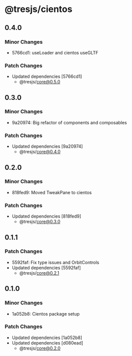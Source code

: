 # @tresjs/cientos

## 0.4.0

### Minor Changes

- 5766cd1: useLoader and cientos useGLTF

### Patch Changes

- Updated dependencies [5766cd1]
  - @tresjs/core@0.5.0

## 0.3.0

### Minor Changes

- 9a20974: Big refactor of components and composables

### Patch Changes

- Updated dependencies [9a20974]
  - @tresjs/core@0.4.0

## 0.2.0

### Minor Changes

- 818fed9: Moved TweakPane to cientos

### Patch Changes

- Updated dependencies [818fed9]
  - @tresjs/core@0.3.0

## 0.1.1

### Patch Changes

- 5592faf: Fix type issues and OrbitControls
- Updated dependencies [5592faf]
  - @tresjs/core@0.2.1

## 0.1.0

### Minor Changes

- 1a052b8: Cientos package setup

### Patch Changes

- Updated dependencies [1a052b8]
- Updated dependencies [d080ead]
  - @tresjs/core@0.2.0
